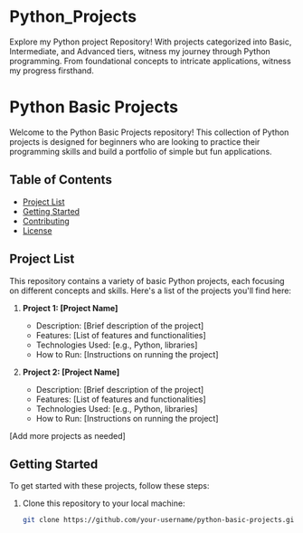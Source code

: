 # Python_Projects
Explore my Python project Repository! With projects categorized into Basic, Intermediate,
and Advanced tiers, witness my journey through Python programming. From foundational concepts
to intricate applications, witness my progress firsthand.

# Python Basic Projects
Welcome to the Python Basic Projects repository! This collection of Python projects is designed for beginners who are looking to practice their 
programming skills and build a portfolio of simple but fun applications.

## Table of Contents

- [Project List](#project-list)
- [Getting Started](#getting-started)
- [Contributing](#contributing)
- [License](#license)

## Project List

This repository contains a variety of basic Python projects, each focusing on different concepts and skills. Here's a list of the projects you'll find here:

1. **Project 1: [Project Name]**
   - Description: [Brief description of the project]
   - Features: [List of features and functionalities]
   - Technologies Used: [e.g., Python, libraries]
   - How to Run: [Instructions on running the project]

2. **Project 2: [Project Name]**
   - Description: [Brief description of the project]
   - Features: [List of features and functionalities]
   - Technologies Used: [e.g., Python, libraries]
   - How to Run: [Instructions on running the project]

[Add more projects as needed]

## Getting Started

To get started with these projects, follow these steps:

1. Clone this repository to your local machine:
   ```bash
   git clone https://github.com/your-username/python-basic-projects.git
